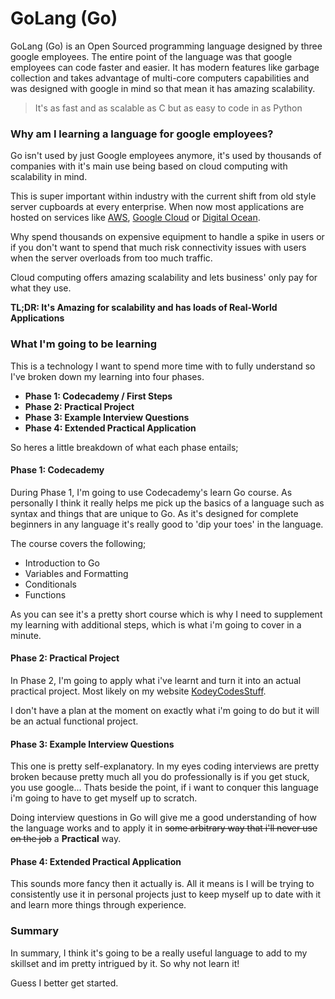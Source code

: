 # GoLang (Go)

GoLang (Go) is an Open Sourced programming language designed by three google employees. The entire point of the language was that google employees can code faster and easier. It has modern features like garbage collection and takes advantage of multi-core computers capabilities and was designed with google in mind so that mean it has amazing scalability.

> It's as fast and as scalable as C but as easy to code in as Python


### Why am I learning a language for google employees?

Go isn't used by just Google employees anymore, it's used by thousands of companies with it's main use being based on cloud computing with scalability in mind.

This is super important within industry with the current shift from old style server cupboards at every enterprise. When now most applications are hosted on services like [AWS](aws.amazon.com), [Google Cloud](cloud.google.com) or [Digital Ocean](digitalocean.com).

Why spend thousands on expensive equipment to handle a spike in users or if you don't want to spend that much risk connectivity issues with users when the server overloads from too much traffic.

Cloud computing offers amazing scalability and lets business' only pay for what they use.

**TL;DR: It's Amazing for scalability and has loads of Real-World Applications**

### What I'm going to be learning

This is a technology I want to spend more time with to fully understand so I've broken down my learning into four phases.

- **Phase 1: Codecademy / First Steps**
- **Phase 2: Practical Project**
- **Phase 3: Example Interview Questions**
- **Phase 4: Extended Practical Application**

So heres a little breakdown of what each phase entails;

#### Phase 1: Codecademy

During Phase 1, I'm going to use Codecademy's learn Go course. As personally I think it really helps me pick up the basics of a language such as syntax and things that are unique to Go. As it's designed for complete beginners in any language it's really good to 'dip your toes' in the language.

The course covers the following;

- Introduction to Go
- Variables and Formatting
- Conditionals
- Functions

As you can see it's a pretty short course which is why I need to supplement my learning with additional steps, which is what i'm going to cover in a minute.


#### Phase 2: Practical Project

In Phase 2, I'm going to apply what i've learnt and turn it into an actual practical project. Most likely on my website [KodeyCodesStuff](kodeycodesstuff.tech).

I don't have a plan at the moment on exactly what i'm going to do but it will be an actual functional project.

#### Phase 3: Example Interview Questions

This one is pretty self-explanatory. In my eyes coding interviews are pretty broken because pretty much all you do professionally is if you get stuck, you use google... Thats beside the point, if i want to conquer this language i'm going to have to get myself up to scratch.

Doing interview questions in Go will give me a good understanding of how the language works and to apply it in ~~some arbitrary way that i'll never use on the job~~  a **Practical** way.


#### Phase 4: Extended Practical Application

This sounds more fancy then it actually is. All it means is I will be trying to consistently use it in personal projects just to keep myself up to date with it and learn more things through experience.


### Summary

In summary, I think it's going to be a really useful language to add to my skillset and im pretty intrigued by it. So why not learn it!

Guess I better get started.